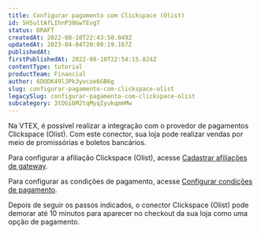 ```yaml
---
title: Configurar pagamento com Clickspace (Olist)
id: 5H5ultAfLIhnP30GwTEvgT
status: DRAFT
createdAt: 2022-08-10T22:43:50.049Z
updatedAt: 2023-04-04T20:00:19.167Z
publishedAt: 
firstPublishedAt: 2022-08-10T22:54:15.824Z
contentType: tutorial
productTeam: Financial
author: 6DODK49lJPk3yvcoe6GB6g
slug: configurar-pagamento-com-clickspace-olist
legacySlug: configurar-pagamento-com-clickspace-olist
subcategory: 3tDGibM2tqMyqIyukqmmMw
---
```


Na VTEX, é possível realizar a integração com o provedor de pagamentos Clickspace (Olist). Com este conector, sua loja pode realizar vendas por meio de promissórias e boletos bancários.

Para configurar a afiliação Clickspace (Olist), acesse [Cadastrar afiliações de gateway](https://help.vtex.com/pt/tutorial/afiliacoes-de-gateway--tutorials_444#).

Para configurar as condições de pagamento, acesse [Configurar condições de pagamento](https://help.vtex.com/pt/tutorial/condicoes-de-pagamento#).

Depois de seguir os passos indicados, o conector Clickspace (Olist) pode demorar até 10 minutos para aparecer no checkout da sua loja como uma opção de pagamento. 
